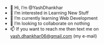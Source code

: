 - 👋 Hi, I’m @YashDhankhar
- 👀 I’m interested in Learning New Stuff
- 🌱 I’m currently learning Web Development
- 💞️ I’m looking to collaborate on nothing
- 📫 If you want to reach me then text me on yash.dhankhar06@gmail.com (my e-mail)

<!---
YashDhankhar/YashDhankhar is a ✨ special ✨ repository because its `README.md` (this file) appears on your GitHub profile.
You can click the Preview link to take a look at your changes.
--->
